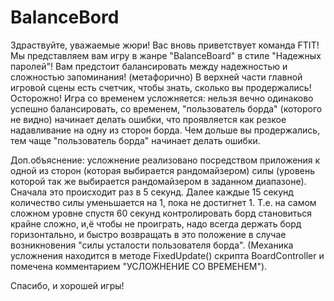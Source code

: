 # BalanceBord
Здраствуйте, уважаемые жюри! Вас вновь приветствует команда FTIT!
Мы представляем вам игру в жанре "BalanceBoard" в стиле "Надежных паролей"!
Вам предстоит балансировать между надежностью и сложностью запоминания! (метафорично)
В верхней части главной игровой сцены есть счетчик, чтобы знать, сколько вы продержались!
Осторожно! Игра со временем усложняется: нельзя вечно одинаково успешно балансировать,
со временем, "пользователь борда" (которого не видно) начинает делать ошибки, что проявляется как резкое надавливание
на одну из сторон борда. Чем дольше вы продержались, тем чаще "пользователь борда" начинает делать ошибки.

Доп.объяснение: усложнение реализовано посредством приложения к одной из сторон (которая выбирается рандомайзером)
силы (уровень которой так же выбирается рандомайзером в заданном диапазоне). Сначала это происходит раз в 5 секунд.
Далее каждые 15 секунд количество силы уменьшается на 1, пока не достигнет 1. Т.е. на самом сложном уровне спустя 
60 секунд контролировать борд становиться крайне сложно, и,ё чтобы не проиграть, надо всегда держать борд горизонтально,
и быстро возвращать в это положение в случае возникновения "силы усталости пользователя борда".
(Механика усложнения находится в методе FixedUpdate() скрипта BoardController и помечена комментарием "УСЛОЖНЕНИЕ 
СО ВРЕМЕНЕМ").

Спасибо, и хорошей игры!
